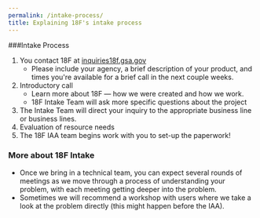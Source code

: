 ```yaml
---
permalink: /intake-process/
title: Explaining 18F's intake process
---
```


###Intake Process

1. You contact 18F at [inquiries18f.gsa.gov](mailto:inquiries18f.gsa.gov)
   * Please include your agency, a brief description of your product, and times you're available for a brief call in the next couple weeks. 
2. Introductory call
   * Learn more about 18F — how we were created and how we work.
   * 18F Intake Team will ask more specific questions about the project
3. The Intake Team will direct your inquiry to the appropriate business line or business lines. 
4. Evaluation of resource needs
5. The 18F IAA team begins work with you to set-up the paperwork!

### More about 18F Intake

* Once we bring in a technical team, you can expect several rounds of meetings as we move through a process of understanding your problem, with each meeting getting deeper into the problem.
* Sometimes we will recommend a workshop with users where we take a look at the problem directly (this might happen before the IAA).
